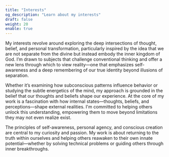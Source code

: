 ```yaml
---
title: "Interests"
og_description: "Learn about my interests"
draft: false
weight: 20
enable: true
---
```

My interests revolve around exploring the deep intersections of thought, belief, and personal transformation, particularly inspired by the idea that we are not separate from the divine but instead embody the inner kingdom of God. I’m drawn to subjects that challenge conventional thinking and offer a new lens through which to view reality—one that emphasizes self-awareness and a deep remembering of our true identity beyond illusions of separation.

Whether it’s examining how subconscious patterns influence behavior or studying the subtle energetics of the mind, my approach is grounded in the belief that our thoughts and beliefs shape our experience. At the core of my work is a fascination with how internal states—thoughts, beliefs, and perceptions—shape external realities. I'm committed to helping others unlock this understanding, empowering them to move beyond limitations they may not even realize exist.

The principles of self-awareness, personal agency, and conscious creation are central to my curiosity and passion. My work is about returning to the truth within ourselves and helping others reawaken to their own innate potential—whether by solving technical problems or guiding others through inner breakthroughs.